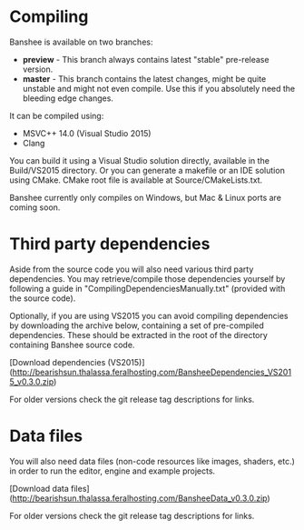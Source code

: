 # Compiling

Banshee is available on two branches:
 - **preview** - This branch always contains latest "stable" pre-release version.
 - **master** - This branch contains the latest changes, might be quite unstable and might not even compile. Use this if you absolutely need the bleeding edge changes.
 
It can be compiled using:
 - MSVC++ 14.0 (Visual Studio 2015)
 - Clang
 
You can build it using a Visual Studio solution directly, available in the Build/VS2015 directory. Or you can generate a makefile or an IDE solution using CMake. CMake root file is available at Source/CMakeLists.txt.

Banshee currently only compiles on Windows, but Mac & Linux ports are coming soon.

# Third party dependencies
Aside from the source code you will also need various third party dependencies. You may retrieve/compile those dependencies yourself by following a guide in "CompilingDependenciesManually.txt" (provided with the source code). 

Optionally, if you are using VS2015 you can avoid compiling dependencies by downloading the archive below, containing a set of pre-compiled dependencies. These should be extracted in the root of the directory containing Banshee source code.

[Download dependencies (VS2015)] (http://bearishsun.thalassa.feralhosting.com/BansheeDependencies_VS2015_v0.3.0.zip)

For older versions check the git release tag descriptions for links.

# Data files
You will also need data files (non-code resources like images, shaders, etc.) in order to run the editor, engine and example projects.

[Download data files] (http://bearishsun.thalassa.feralhosting.com/BansheeData_v0.3.0.zip)

For older versions check the git release tag descriptions for links.